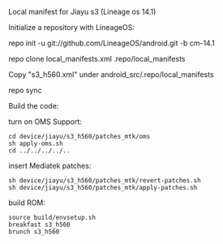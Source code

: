 Local manifest for Jiayu s3 (Lineage os 14.1) 


Initialize a repository with LineageOS:

repo init -u git://github.com/LineageOS/android.git -b cm-14.1

repo clone local_manifests.xml .repo/local_manifests

Copy "s3_h560.xml" under android_src/.repo/local_manifests

repo sync 

Build the code:

turn on OMS Support:
```
cd device/jiayu/s3_h560/patches_mtk/oms
sh apply-oms.sh
cd ../../../../..
```

insert Mediatek patches:
```
sh device/jiayu/s3_h560/patches_mtk/revert-patches.sh
sh device/jiayu/s3_h560/patches_mtk/apply-patches.sh
```

build ROM:
```
source build/envsetup.sh
breakfast s3_h560
brunch s3_h560
```

